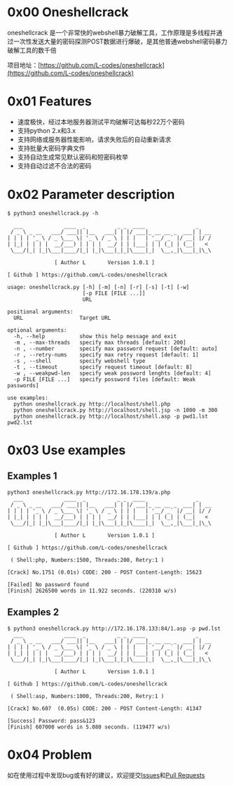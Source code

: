 # 0x00 Oneshellcrack
oneshellcrack 是一个非常快的webshell暴力破解工具，工作原理是多线程并通过一次性发送大量的密码探测POST数据进行爆破，是其他普通webshell密码暴力破解工具的数千倍

项目地址：[https://github.com/L-codes/oneshellcrack](https://github.com/L-codes/oneshellcrack)

# 0x01 Features
- 速度极快，经过本地服务器测试平均破解可达每秒22万个密码
- 支持python 2.x和3.x
- 支持网络或服务器性能影响，请求失败后的自动重新请求
- 支持批量大密码字典文件
- 支持自动生成常见默认密码和短密码枚举
- 支持自动过滤不合法的密码

# 0x02 Parameter description
```
$ python3 oneshellcrack.py -h

  ___             ____  _          _ _  ____                _    
 / _ \ _ __   ___/ ___|| |__   ___| | |/ ___|_ __ __ _  ___| | __
| | | | '_ \ / _ \___ \| '_ \ / _ \ | | |   | '__/ _` |/ __| |/ /
| |_| | | | |  __/___) | | | |  __/ | | |___| | | (_| | (__|   < 
 \___/|_| |_|\___|____/|_| |_|\___|_|_|\____|_|  \__,_|\___|_|\_\                                                           

               [ Author L       Version 1.0.1 ]

[ Github ] https://github.com/L-codes/oneshellcrack

usage: oneshellcrack.py [-h] [-m] [-n] [-r] [-s] [-t] [-w]
                        [-p FILE [FILE ...]]
                        URL

positional arguments:
  URL                  Target URL

optional arguments:
  -h, --help           show this help message and exit
  -m , --max-threads   specify max threads [default: 200]
  -n , --number        specify max password request [default: auto]
  -r , --retry-nums    specify max retry request [default: 1]
  -s , --shell         specify webshell type
  -t , --timeout       specify request timeout [default: 8]
  -w , --weakpwd-len   specify weak possword lenghts [default: 4]
  -p FILE [FILE ...]   specify possword files [default: Weak passwords]

use examples:
  python oneshellcrack.py http://localhost/shell.php 
  python oneshellcrack.py http://localhost/shell.jsp -n 1000 -m 300
  python oneshellcrack.py http://localhost/shell.asp -p pwd1.lst pwd2.lst
```

# 0x03 Use examples

## Examples 1
```
python3 oneshellcrack.py http://172.16.178.139/a.php     
  ___             ____  _          _ _  ____                _    
 / _ \ _ __   ___/ ___|| |__   ___| | |/ ___|_ __ __ _  ___| | __
| | | | '_ \ / _ \___ \| '_ \ / _ \ | | |   | '__/ _` |/ __| |/ /
| |_| | | | |  __/___) | | | |  __/ | | |___| | | (_| | (__|   < 
 \___/|_| |_|\___|____/|_| |_|\___|_|_|\____|_|  \__,_|\___|_|\_\                                                           

               [ Author L       Version 1.0.1 ]

[ Github ] https://github.com/L-codes/oneshellcrack

 ( Shell:php, Numbers:1500, Threads:200, Retry:1 )

[Crack] No.1751 (0.01s) CODE: 200 - POST Content-Length: 15623                    

[Failed] No password found
[Finish] 2626500 words in 11.922 seconds. (220310 w/s)
```
## Examples 2
```
$ python3 oneshellcrack.py http://172.16.178.133:84/1.asp -p pwd.lst
  ___             ____  _          _ _  ____                _    
 / _ \ _ __   ___/ ___|| |__   ___| | |/ ___|_ __ __ _  ___| | __
| | | | '_ \ / _ \___ \| '_ \ / _ \ | | |   | '__/ _` |/ __| |/ /
| |_| | | | |  __/___) | | | |  __/ | | |___| | | (_| | (__|   < 
 \___/|_| |_|\___|____/|_| |_|\___|_|_|\____|_|  \__,_|\___|_|\_\                                                           

               [ Author L       Version 1.0.1 ]

[ Github ] https://github.com/L-codes/oneshellcrack

 ( Shell:asp, Numbers:1000, Threads:200, Retry:1 )

[Crack] No.607  (0.05s) CODE: 200 - POST Content-Length: 41347                    

[Success] Password: pass&123
[Finish] 607000 words in 5.080 seconds. (119477 w/s)
```

# 0x04 Problem
如在使用过程中发现bug或有好的建议，欢迎提交[Issues](https://github.com/L-codes/oneshellcrack/issues)和[Pull Requests](https://github.com/L-codes/oneshellcrack/pulls)
